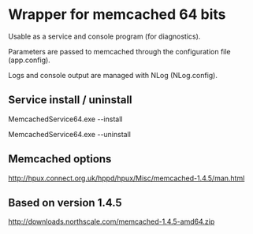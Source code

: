 Wrapper for memcached 64 bits
=========================

Usable as a service and console program (for diagnostics).

Parameters are passed to memcached through the configuration file (app.config).

Logs and console output are managed with NLog (NLog.config).

Service install / uninstall
------------------------
MemcachedService64.exe --install

MemcachedService64.exe --uninstall

Memcached options
------------------------
http://hpux.connect.org.uk/hppd/hpux/Misc/memcached-1.4.5/man.html

Based on version 1.4.5
------------------------
http://downloads.northscale.com/memcached-1.4.5-amd64.zip